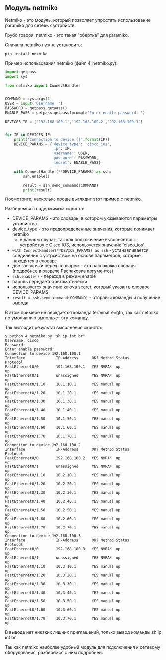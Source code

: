 ## Модуль netmiko

Netmiko - это модуль, который позволяет упростить использование paramiko для сетевых устройств.

Грубо говоря, netmiko - это такая "обертка" для paramiko.

Сначала netmiko нужно установить:
```
pip install netmiko
```

Пример использования netmiko (файл 4_netmiko.py):
```python
import getpass
import sys

from netmiko import ConnectHandler


COMMAND = sys.argv[1]
USER = input('Username: ')
PASSWORD = getpass.getpass()
ENABLE_PASS = getpass.getpass(prompt='Enter enable password: ')

DEVICES_IP = ['192.168.100.1','192.168.100.2','192.168.100.3']


for IP in DEVICES_IP:
    print('Connection to device {}'.format(IP))
    DEVICE_PARAMS = {'device_type': 'cisco_ios',
                     'ip': IP,
                     'username': USER,
                     'password': PASSWORD,
                     'secret': ENABLE_PASS}

    with ConnectHandler(**DEVICE_PARAMS) as ssh:
        ssh.enable()

        result = ssh.send_command(COMMAND)
        print(result)

```

Посмотрите, насколько проще выглядит этот пример с netmiko.

Разберемся с содержимым скрипта:
* DEVICE_PARAMS - это словарь, в котором указываются параметры устройства
 * device_type - это предопределенные значения, которые понимает netmiko
    * в данном случае, так как подключение выполняется к устройству с Cisco IOS, используется значение 'cisco_ios'
* ```with ConnectHandler(**DEVICE_PARAMS) as ssh``` - устанавливается соединение с устройством на основе параметров, которые находятся в словаре
 * две звездочки перед словарем - это распаковка словаря (подробнее в разделе [Распаковка аргументов](../09_functions/3b_func_unpacking_args.md))
* ```ssh.enable()``` - переход в режим enable
 * пароль передается автоматически
 * используется значение ключа secret, который указан в словаре DEVICE_PARAMS
* ```result = ssh.send_command(COMMAND)``` - отправка команды и получение вывода

В этом примере не передается команда terminal length, так как netmiko по умолчанию выполняет эту команду.


Так выглядит результат выполнения скрипта:
```
$ python 4_netmiko.py "sh ip int br"
Username: cisco
Password:
Enter enable password:
Connection to device 192.168.100.1
Interface              IP-Address      OK? Method Status                Protocol
FastEthernet0/0        192.168.100.1   YES NVRAM  up                    up
FastEthernet0/1        unassigned      YES NVRAM  up                    up
FastEthernet0/1.10     10.1.10.1       YES manual up                    up
FastEthernet0/1.20     10.1.20.1       YES manual up                    up
FastEthernet0/1.30     10.1.30.1       YES manual up                    up
FastEthernet0/1.40     10.1.40.1       YES manual up                    up
FastEthernet0/1.50     10.1.50.1       YES manual up                    up
FastEthernet0/1.60     10.1.60.1       YES manual up                    up
FastEthernet0/1.70     10.1.70.1       YES manual up                    up
Connection to device 192.168.100.2
Interface              IP-Address      OK? Method Status                Protocol
FastEthernet0/0        192.168.100.2   YES NVRAM  up                    up
FastEthernet0/1        unassigned      YES NVRAM  up                    up
FastEthernet0/1.10     10.2.10.1       YES manual up                    up
FastEthernet0/1.20     10.2.20.1       YES manual up                    up
FastEthernet0/1.30     10.2.30.1       YES manual up                    up
FastEthernet0/1.40     10.2.40.1       YES manual up                    up
FastEthernet0/1.50     10.2.50.1       YES manual up                    up
FastEthernet0/1.60     10.2.60.1       YES manual up                    up
FastEthernet0/1.70     10.2.70.1       YES manual up                    up
Connection to device 192.168.100.3
Interface              IP-Address      OK? Method Status                Protocol
FastEthernet0/0        192.168.100.3   YES NVRAM  up                    up
FastEthernet0/1        unassigned      YES NVRAM  up                    up
FastEthernet0/1.10     10.3.10.1       YES manual up                    up
FastEthernet0/1.20     10.3.20.1       YES manual up                    up
FastEthernet0/1.30     10.3.30.1       YES manual up                    up
FastEthernet0/1.40     10.3.40.1       YES manual up                    up
FastEthernet0/1.50     10.3.50.1       YES manual up                    up
FastEthernet0/1.60     10.3.60.1       YES manual up                    up
FastEthernet0/1.70     10.3.70.1       YES manual up                    up
```

В выводе нет никаких лишних приглашений, только вывод команды sh ip int br.

Так как netmiko наиболее удобный модуль для подключения к сетевому оборудования, разберемся с ним подробней.

